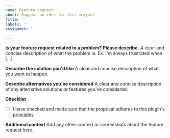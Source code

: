 ```yaml
---
name: Feature request
about: Suggest an idea for this project
title: ''
labels: ''
assignees: ''

---
```


**Is your feature request related to a problem? Please describe.**
A clear and concise description of what the problem is. Ex. I'm always frustrated when [...]

**Describe the solution you'd like**
A clear and concise description of what you want to happen.

**Describe alternatives you've considered**
A clear and concise description of any alternative solutions or features you've considered.

**Checklist** 
- [ ] I have checked and made sure that the proposal adheres to this plugin's [principles](https://github.com/garrettjohnson/prettier-plugin-lava/blob/main/docs/principles/index.md)

**Additional context**
Add any other context or screenshots about the feature request here.
